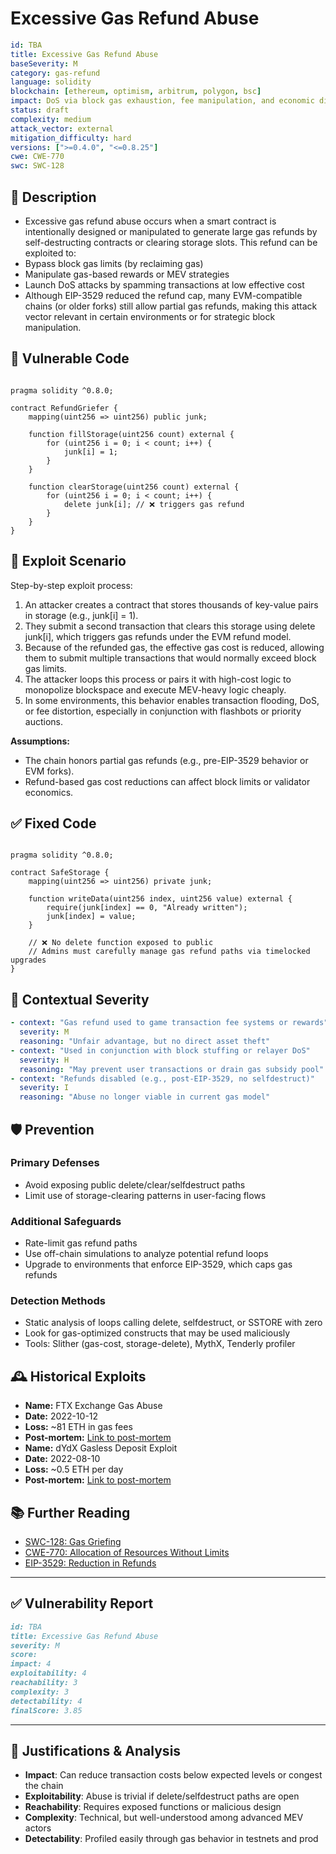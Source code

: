 # Excessive Gas Refund Abuse 

```YAML
id: TBA
title: Excessive Gas Refund Abuse 
baseSeverity: M
category: gas-refund
language: solidity
blockchain: [ethereum, optimism, arbitrum, polygon, bsc]
impact: DoS via block gas exhaustion, fee manipulation, and economic disruption
status: draft
complexity: medium
attack_vector: external
mitigation_difficulty: hard
versions: [">=0.4.0", "<=0.8.25"]
cwe: CWE-770
swc: SWC-128
```

## 📝 Description

- Excessive gas refund abuse occurs when a smart contract is intentionally designed or manipulated to generate large gas refunds by self-destructing contracts or clearing storage slots. This refund can be exploited to:
- Bypass block gas limits (by reclaiming gas)
- Manipulate gas-based rewards or MEV strategies
- Launch DoS attacks by spamming transactions at low effective cost
- Although EIP-3529 reduced the refund cap, many EVM-compatible chains (or older forks) still allow partial gas refunds, making this attack vector relevant in certain environments or for strategic block manipulation.

## 🚨 Vulnerable Code

```solidity

pragma solidity ^0.8.0;

contract RefundGriefer {
    mapping(uint256 => uint256) public junk;

    function fillStorage(uint256 count) external {
        for (uint256 i = 0; i < count; i++) {
            junk[i] = 1;
        }
    }

    function clearStorage(uint256 count) external {
        for (uint256 i = 0; i < count; i++) {
            delete junk[i]; // ❌ triggers gas refund
        }
    }
}
```

## 🧪 Exploit Scenario

Step-by-step exploit process:

1. An attacker creates a contract that stores thousands of key-value pairs in storage (e.g., junk[i] = 1).
2. They submit a second transaction that clears this storage using delete junk[i], which triggers gas refunds under the EVM refund model.
3. Because of the refunded gas, the effective gas cost is reduced, allowing them to submit multiple transactions that would normally exceed block gas limits.
4. The attacker loops this process or pairs it with high-cost logic to monopolize blockspace and execute MEV-heavy logic cheaply.
5. In some environments, this behavior enables transaction flooding, DoS, or fee distortion, especially in conjunction with flashbots or priority auctions.

**Assumptions:**

- The chain honors partial gas refunds (e.g., pre-EIP-3529 behavior or EVM forks).
- Refund-based gas cost reductions can affect block limits or validator economics.

## ✅ Fixed Code

```solidity

pragma solidity ^0.8.0;

contract SafeStorage {
    mapping(uint256 => uint256) private junk;

    function writeData(uint256 index, uint256 value) external {
        require(junk[index] == 0, "Already written");
        junk[index] = value;
    }

    // ❌ No delete function exposed to public
    // Admins must carefully manage gas refund paths via timelocked upgrades
}
```

## 🧭 Contextual Severity

```yaml
- context: "Gas refund used to game transaction fee systems or rewards"
  severity: M
  reasoning: "Unfair advantage, but no direct asset theft"
- context: "Used in conjunction with block stuffing or relayer DoS"
  severity: H
  reasoning: "May prevent user transactions or drain gas subsidy pool"
- context: "Refunds disabled (e.g., post-EIP-3529, no selfdestruct)"
  severity: I
  reasoning: "Abuse no longer viable in current gas model"
```

## 🛡️ Prevention

### Primary Defenses

- Avoid exposing public delete/clear/selfdestruct paths
- Limit use of storage-clearing patterns in user-facing flows

### Additional Safeguards

- Rate-limit gas refund paths
- Use off-chain simulations to analyze potential refund loops
- Upgrade to environments that enforce EIP-3529, which caps gas refunds

### Detection Methods

- Static analysis of loops calling delete, selfdestruct, or SSTORE with zero
- Look for gas-optimized constructs that may be used maliciously
- Tools: Slither (gas-cost, storage-delete), MythX, Tenderly profiler

## 🕰️ Historical Exploits

- **Name:** FTX Exchange Gas Abuse 
- **Date:** 2022-10-12 
- **Loss:** ~81 ETH in gas fees 
- **Post-mortem:** [Link to post-mortem](https://github.com/MikeSpa/ethereum-exploit) 
- **Name:** dYdX Gasless Deposit Exploit 
- **Date:** 2022-08-10 
- **Loss:** ~0.5 ETH per day 
- **Post-mortem:** [Link to post-mortem](https://medium.com/@hacxyk/stealing-gas-from-dydx-0-5-eth-a-day-712c5fdc43a3) 
  
## 📚 Further Reading

- [SWC-128: Gas Griefing](https://swcregistry.io/docs/SWC-128)
- [CWE-770: Allocation of Resources Without Limits](https://cwe.mitre.org/data/definitions/770.html)
- [EIP-3529: Reduction in Refunds](https://eips.ethereum.org/EIPS/eip-3529) 

---

## ✅ Vulnerability Report

```markdown
id: TBA
title: Excessive Gas Refund Abuse 
severity: M
score:
impact: 4   
exploitability: 4 
reachability: 3   
complexity: 3     
detectability: 4  
finalScore: 3.85
```

---

## 📄 Justifications & Analysis

- **Impact**: Can reduce transaction costs below expected levels or congest the chain
- **Exploitability**: Abuse is trivial if delete/selfdestruct paths are open
- **Reachability**: Requires exposed functions or malicious design
- **Complexity**: Technical, but well-understood among advanced MEV actors
- **Detectability**: Profiled easily through gas behavior in testnets and prod